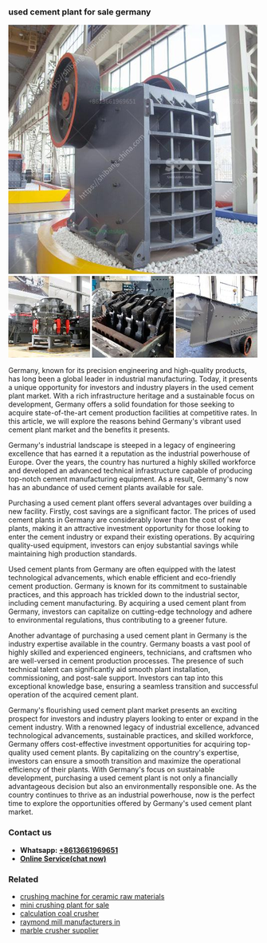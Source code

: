 <h3>used cement plant for sale germany</h3><img src='1706767331.jpg' alt=''><p>Germany, known for its precision engineering and high-quality products, has long been a global leader in industrial manufacturing. Today, it presents a unique opportunity for investors and industry players in the used cement plant market. With a rich infrastructure heritage and a sustainable focus on development, Germany offers a solid foundation for those seeking to acquire state-of-the-art cement production facilities at competitive rates. In this article, we will explore the reasons behind Germany's vibrant used cement plant market and the benefits it presents.</p><p>Germany's industrial landscape is steeped in a legacy of engineering excellence that has earned it a reputation as the industrial powerhouse of Europe. Over the years, the country has nurtured a highly skilled workforce and developed an advanced technical infrastructure capable of producing top-notch cement manufacturing equipment. As a result, Germany's now has an abundance of used cement plants available for sale.</p><p>Purchasing a used cement plant offers several advantages over building a new facility. Firstly, cost savings are a significant factor. The prices of used cement plants in Germany are considerably lower than the cost of new plants, making it an attractive investment opportunity for those looking to enter the cement industry or expand their existing operations. By acquiring quality-used equipment, investors can enjoy substantial savings while maintaining high production standards.</p><p>Used cement plants from Germany are often equipped with the latest technological advancements, which enable efficient and eco-friendly cement production. Germany is known for its commitment to sustainable practices, and this approach has trickled down to the industrial sector, including cement manufacturing. By acquiring a used cement plant from Germany, investors can capitalize on cutting-edge technology and adhere to environmental regulations, thus contributing to a greener future.</p><p>Another advantage of purchasing a used cement plant in Germany is the industry expertise available in the country. Germany boasts a vast pool of highly skilled and experienced engineers, technicians, and craftsmen who are well-versed in cement production processes. The presence of such technical talent can significantly aid smooth plant installation, commissioning, and post-sale support. Investors can tap into this exceptional knowledge base, ensuring a seamless transition and successful operation of the acquired cement plant.</p><p>Germany's flourishing used cement plant market presents an exciting prospect for investors and industry players looking to enter or expand in the cement industry. With a renowned legacy of industrial excellence, advanced technological advancements, sustainable practices, and skilled workforce, Germany offers cost-effective investment opportunities for acquiring top-quality used cement plants. By capitalizing on the country's expertise, investors can ensure a smooth transition and maximize the operational efficiency of their plants. With Germany's focus on sustainable development, purchasing a used cement plant is not only a financially advantageous decision but also an environmentally responsible one. As the country continues to thrive as an industrial powerhouse, now is the perfect time to explore the opportunities offered by Germany's used cement plant market.</p><h3>Contact us</h3><ul><li><strong>Whatsapp:&nbsp;<a href="https://wa.me/8613661969651">+8613661969651</a></strong></li><li><a href="https://swt.shibang-china.com/?git&amp;zhl&amp;used cement plant for sale germany"><strong>Online Service(chat now)</strong></a></li></ul><h3>Related</h3><ul><li><a href='crushing machine for ceramic raw materials.md'>crushing machine for ceramic raw materials</a></li><li><a href='mini crushing plant for sale.md'>mini crushing plant for sale</a></li><li><a href='calculation coal crusher.md'>calculation coal crusher</a></li><li><a href='raymond mill manufacturers in.md'>raymond mill manufacturers in</a></li><li><a href='marble crusher supplier.md'>marble crusher supplier</a></li></ul>